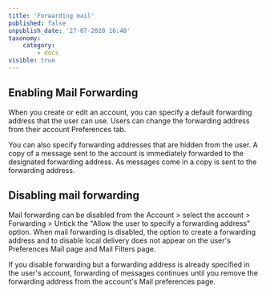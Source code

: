 ```yaml
---
title: 'Forwarding mail'
published: false
unpublish_date: '27-07-2020 16:48'
taxonomy:
    category:
        - docs
visible: true
---
```


## Enabling Mail Forwarding

When you create or edit an account, you can specify a default forwarding address that the user can use. Users can change the forwarding address from their account Preferences tab.  

You can also specify forwarding addresses that are hidden from the user. A copy of a message sent to the account is immediately forwarded to the designated forwarding address. As messages come in a copy is sent to the forwarding address.

## Disabling mail forwarding

Mail forwarding can be disabled from the Account > select the account > Forwarding > Untick the "Allow the user to specify a forwarding address" option. When mail forwarding is disabled, the option to create a forwarding address and to disable local delivery does not appear on the user's Preferences Mail page and Mail Filters page.

If you disable forwarding but a forwarding address is already specified in the user's account, forwarding of messages continues until you remove the forwarding address from the account's Mail preferences page.